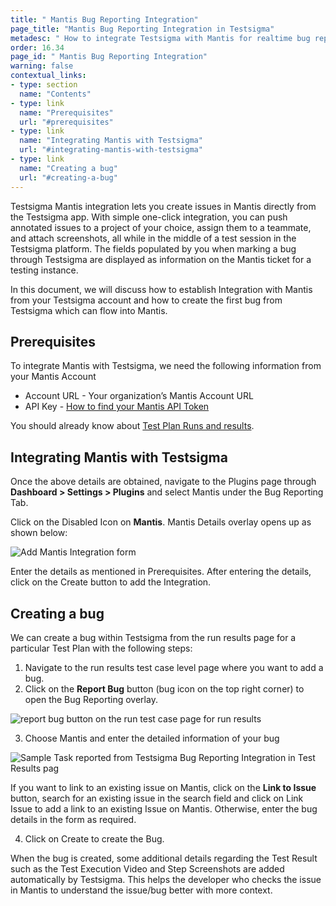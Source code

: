 ```yaml
---
title: " Mantis Bug Reporting Integration"
page_title: "Mantis Bug Reporting Integration in Testsigma"
metadesc: " How to integrate Testsigma with Mantis for realtime bug reporting during Test Runs"
order: 16.34
page_id: " Mantis Bug Reporting Integration"
warning: false
contextual_links:
- type: section
  name: "Contents"
- type: link
  name: "Prerequisites"
  url: "#prerequisites"
- type: link
  name: "Integrating Mantis with Testsigma"
  url: "#integrating-mantis-with-testsigma"
- type: link
  name: "Creating a bug"
  url: "#creating-a-bug"
---
```

Testsigma Mantis integration lets you create issues in Mantis directly from the Testsigma app. With simple one-click integration, you can push annotated issues to a project of your choice, assign them to a teammate, and attach screenshots, all while in the middle of a test session in the Testsigma platform. The fields populated by you when marking a bug through Testsigma are displayed as information on the Mantis ticket for a testing instance.


In this document, we will discuss how to establish Integration with Mantis from your Testsigma account and how to create the first bug from Testsigma which can flow into Mantis.

## **Prerequisites**

To integrate Mantis with Testsigma, we need the following information from your Mantis Account
  * Account URL - Your organization’s Mantis Account URL
  * API Key - [How to find your Mantis API Token](https://mantisbt.org/documentation.php)


You should already know about [Test Plan Runs and results](https://testsigma.com/docs/runs/test-plan-executions/).

## **Integrating Mantis with Testsigma**

Once the above details are obtained, navigate to the Plugins page through **Dashboard > Settings > Plugins** and select Mantis under the Bug Reporting Tab.

Click on the Disabled Icon on **Mantis**. Mantis Details overlay opens up as shown below:

![Add Mantis Integration form](https://docs.testsigma.com/images/mantis/add-Mantis-integration-form.png)

Enter the details as mentioned in Prerequisites. After entering the details, click on the Create button to add the Integration.

## **Creating a bug**

We can create a bug within Testsigma from the run results page for a particular Test Plan with the following steps:

  1. Navigate to the run results test case level page where you want to add a bug.
  2. Click on the **Report Bug** button (bug icon on the top right corner) to open the Bug   Reporting overlay.

  ![report bug button on the run test case page for run results](https://docs.testsigma.com/images/mantis/run-results-test-case-page-report-bug-button-mantis.png)

  3. Choose Mantis and enter the detailed information of your bug
  
  ![Sample Task reported from Testsigma Bug Reporting Integration in Test Results pag](https://docs.testsigma.com/images/mantis/placeholder-image.png)

  If you want to link to an existing issue on Mantis,
  click on the **Link to Issue** button, search for an existing issue in the search field and click on Link Issue to add a link to an existing Issue on Mantis. Otherwise, enter the bug details in the form as required.

  4.  Click on Create to create the Bug.

When the bug is created, some additional details regarding the Test Result such as the Test Execution Video and Step Screenshots are added automatically by Testsigma. This helps the developer who checks the issue in Mantis to understand the issue/bug better with more context.
